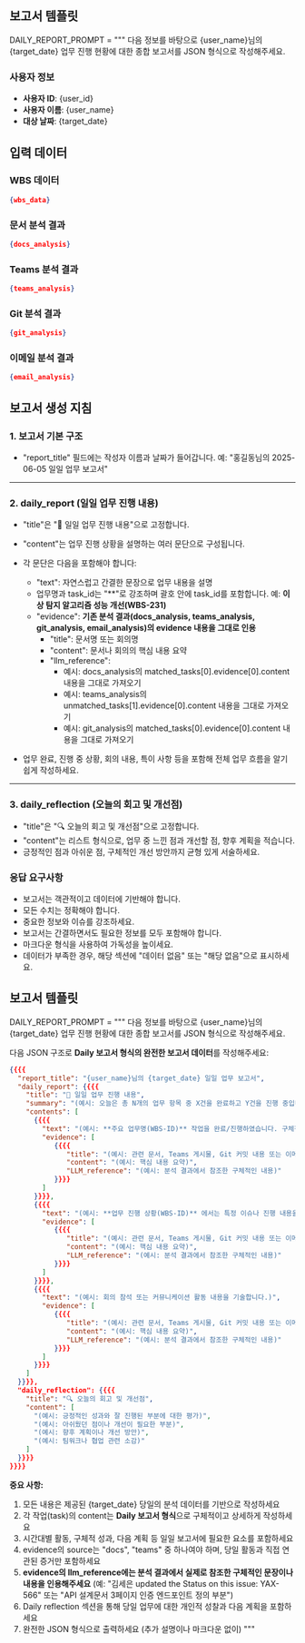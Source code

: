 ## 보고서 템플릿
DAILY_REPORT_PROMPT = """
다음 정보를 바탕으로 {user_name}님의 {target_date} 업무 진행 현황에 대한 종합 보고서를 JSON 형식으로 작성해주세요.

### 사용자 정보
- **사용자 ID**: {user_id}
- **사용자 이름**: {user_name}
- **대상 날짜**: {target_date}

## 입력 데이터
### WBS 데이터
```json
{wbs_data}
```

### 문서 분석 결과
```json
{docs_analysis}
```

### Teams 분석 결과
```json
{teams_analysis}
```

### Git 분석 결과
```json
{git_analysis}
```

### 이메일 분석 결과
```json
{email_analysis}
```

## 보고서 생성 지침
### 1. 보고서 기본 구조

- "report_title" 필드에는 작성자 이름과 날짜가 들어갑니다. 예: "홍길동님의 2025-06-05 일일 업무 보고서"
---

### 2. daily_report (일일 업무 진행 내용)

- "title"은 "📌 일일 업무 진행 내용"으로 고정합니다.
- "content"는 업무 진행 상황을 설명하는 여러 문단으로 구성됩니다.
- 각 문단은 다음을 포함해야 합니다:
  - "text": 자연스럽고 간결한 문장으로 업무 내용을 설명
  - 업무명과 task_id는 "**"로 강조하며 괄호 안에 task_id를 포함합니다. 예: **이상 탐지 알고리즘 성능 개선(WBS-231)**
  - "evidence":  **기존 분석 결과(docs_analysis, teams_analysis, git_analysis, email_analysis)의 evidence 내용을 그대로 인용**
    - "title": 문서명 또는 회의명
    - "content": 문서나 회의의 핵심 내용 요약 
    - "llm_reference":
        - 예시: docs_analysis의 matched_tasks[0].evidence[0].content 내용을 그대로 가져오기
        - 예시: teams_analysis의 unmatched_tasks[1].evidence[0].content 내용을 그대로 가져오기
        - 예시: git_analysis의 matched_tasks[0].evidence[0].content 내용을 그대로 가져오기

- 업무 완료, 진행 중 상황, 회의 내용, 특이 사항 등을 포함해 전체 업무 흐름을 알기 쉽게 작성하세요.

---

### 3. daily_reflection (오늘의 회고 및 개선점)

- "title"은 "🔍 오늘의 회고 및 개선점"으로 고정합니다.
- "content"는 리스트 형식으로, 업무 중 느낀 점과 개선할 점, 향후 계획을 적습니다.
- 긍정적인 점과 아쉬운 점, 구체적인 개선 방안까지 균형 있게 서술하세요.

### 응답 요구사항

- 보고서는 객관적이고 데이터에 기반해야 합니다.
- 모든 수치는 정확해야 합니다.
- 중요한 정보와 이슈를 강조하세요.
- 보고서는 간결하면서도 필요한 정보를 모두 포함해야 합니다.
- 마크다운 형식을 사용하여 가독성을 높이세요.
- 데이터가 부족한 경우, 해당 섹션에 "데이터 없음" 또는 "해당 없음"으로 표시하세요.

## 보고서 템플릿
DAILY_REPORT_PROMPT = """
다음 정보를 바탕으로 {user_name}님의 {target_date} 업무 진행 현황에 대한 종합 보고서를 JSON 형식으로 작성해주세요.

다음 JSON 구조로 **Daily 보고서 형식의 완전한 보고서 데이터**를 작성해주세요:

```json
{{{{
  "report_title": "{user_name}님의 {target_date} 일일 업무 보고서",
  "daily_report": {{{{
    "title": "📌 일일 업무 진행 내용",
    "summary": "(예시: 오늘은 총 N개의 업무 항목 중 X건을 완료하고 Y건을 진행 중입니다.)",
    "contents": [
      {{{{
        "text": "(예시: **주요 업무명(WBS-ID)** 작업을 완료/진행하였습니다. 구체적인 성과와 결과를 포함하여 설명합니다.)",
        "evidence": [
           {{{{
              "title": "(예시: 관련 문서, Teams 게시물, Git 커밋 내용 또는 이메일)",
              "content": "(예시: 핵심 내용 요약)",
              "LLM_reference": "(예시: 분석 결과에서 참조한 구체적인 내용)"
           }}}}
        ]
      }}}},
      {{{{
        "text": "(예시: **업무 진행 상황(WBS-ID)** 에서는 특정 이슈나 진행 내용을 설명합니다.)",
        "evidence": [
           {{{{
              "title": "(예시: 관련 문서, Teams 게시물, Git 커밋 내용 또는 이메일)",
              "content": "(예시: 핵심 내용 요약)",
              "LLM_reference": "(예시: 분석 결과에서 참조한 구체적인 내용)"
           }}}}
        ]
      }}}},
      {{{{
        "text": "(예시: 회의 참석 또는 커뮤니케이션 활동 내용을 기술합니다.)",
        "evidence": [
           {{{{
              "title": "(예시: 관련 문서, Teams 게시물, Git 커밋 내용 또는 이메일)",
              "content": "(예시: 핵심 내용 요약)",
              "LLM_reference": "(예시: 분석 결과에서 참조한 구체적인 내용)"
           }}}}
        ]
      }}}}
    ]
  }}}},
  "daily_reflection": {{{{
    "title": "🔍 오늘의 회고 및 개선점",
    "content": [
      "(예시: 긍정적인 성과와 잘 진행된 부분에 대한 평가)",
      "(예시: 아쉬웠던 점이나 개선이 필요한 부분)",
      "(예시: 향후 계획이나 개선 방안)",
      "(예시: 팀워크나 협업 관련 소감)"
    ]
  }}}}
}}}}
```

**중요 사항:**
1. 모든 내용은 제공된 {target_date} 당일의 분석 데이터를 기반으로 작성하세요
2. 각 작업(task)의 content는 **Daily 보고서 형식**으로 구체적이고 상세하게 작성하세요
3. 시간대별 활동, 구체적 성과, 다음 계획 등 일일 보고서에 필요한 요소를 포함하세요
4. evidence의 source는 "docs", "teams" 중 하나여야 하며, 당일 활동과 직접 연관된 증거만 포함하세요
5. **evidence의 llm_reference에는 분석 결과에서 실제로 참조한 구체적인 문장이나 내용을 인용해주세요** (예: "김세은 updated the Status on this issue: YAX-566" 또는 "API 설계문서 3페이지 인증 엔드포인트 정의 부분")
6. Daily reflection 섹션을 통해 당일 업무에 대한 개인적 성찰과 다음 계획을 포함하세요
7. 완전한 JSON 형식으로 출력하세요 (추가 설명이나 마크다운 없이)
"""
